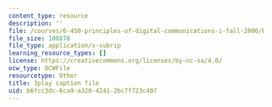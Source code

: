 ```yaml
---
content_type: resource
description: ''
file: /courses/6-450-principles-of-digital-communications-i-fall-2006/b6fcc3dc6ca9a32042412bc7f723c407_skW0oXoAU0M.srt
file_size: 108878
file_type: application/x-subrip
learning_resource_types: []
license: https://creativecommons.org/licenses/by-nc-sa/4.0/
ocw_type: OCWFile
resourcetype: Other
title: 3play caption file
uid: b6fcc3dc-6ca9-a320-4241-2bc7f723c407
---
```

